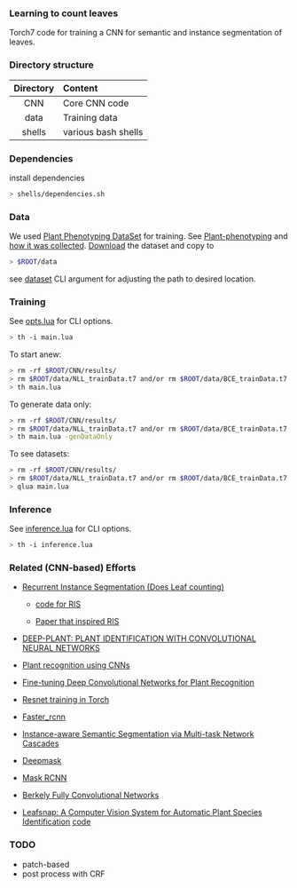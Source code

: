 ### Learning to count leaves ###
Torch7 code for training a CNN for semantic and instance segmentation of leaves. 

### Directory structure ###

Directory    | Content 
:-------------:|:----------------------
CNN     | Core CNN code
data     | Training data
shells      | various bash shells

### Dependencies ###

install dependencies

```bash
> shells/dependencies.sh
```

### Data ###

We used [Plant Phenotyping DataSet](https://www.plant-phenotyping.org/datasets-overview) for training. 
See [Plant-phenotyping](http://www.plant-phenotyping.org/) 
and [how it was collected](http://juser.fz-juelich.de/record/154525/files/FZJ-2014-03837.pdf).
[Download](http://www.plant-phenotyping.org/datasets-home) the dataset and copy to

```bash
> $ROOT/data
```
see [dataset](CNN/opts.lua) CLI argument for adjusting the path to desired location. 

### Training ###

See [opts.lua](CNN/opts.lua) for CLI options.

```bash
> th -i main.lua
```
To start anew:
   
```bash
> rm -rf $ROOT/CNN/results/
> rm $ROOT/data/NLL_trainData.t7 and/or rm $ROOT/data/BCE_trainData.t7
> th main.lua
```

To generate data only:
```bash
> rm -rf $ROOT/CNN/results/
> rm $ROOT/data/NLL_trainData.t7 and/or rm $ROOT/data/BCE_trainData.t7
> th main.lua -genDataOnly
```
To see datasets:  
```bash
> rm -rf $ROOT/CNN/results/
> rm $ROOT/data/NLL_trainData.t7 and/or rm $ROOT/data/BCE_trainData.t7
> qlua main.lua 
```
    
### Inference ###

See [inference.lua](CNN/inference.lua) for CLI options.

```bash
> th -i inference.lua
```

### Related (CNN-based) Efforts ###

- [Recurrent Instance Segmentation (Does Leaf counting)](http://www.robots.ox.ac.uk/~tvg/publications/2016/RIS7.pdf)

    - [code for RIS](https://github.com/bernard24/ris)

    - [Paper that inspired RIS](https://arxiv.org/pdf/1506.04878v3.pdf)

- [DEEP-PLANT: PLANT IDENTIFICATION WITH CONVOLUTIONAL NEURAL NETWORKS](https://arxiv.org/pdf/1506.08425.pdf)

- [Plant recognition using CNNs](http://llcao.net/cu-deeplearning15/project_final/Plant%20Recognition.pdf)

- [Fine-tuning Deep Convolutional Networks for Plant Recognition](http://ceur-ws.org/Vol-1391/121-CR.pdf)

- [Resnet training in Torch](https://github.com/facebook/fb.resnet.torch)

- [Faster_rcnn](https://github.com/ShaoqingRen/faster_rcnn)

- [Instance-aware Semantic Segmentation via Multi-task Network Cascades](https://github.com/daijifeng001/MNC)

- [Deepmask](https://github.com/facebookresearch/deepmask)

- [Mask RCNN](https://arxiv.org/abs/1703.06870)

- [Berkely Fully Convolutional Networks](https://github.com/shelhamer/fcn.berkeleyvision.org)

- [Leafsnap: A Computer Vision System for Automatic Plant Species Identification](http://neerajkumar.org/base/papers/nk_eccv2012_leafsnap.pdf)  [code](https://github.com/sujithv28/Deep-Leafsnap)


### TODO ###

* patch-based
* post process with CRF
